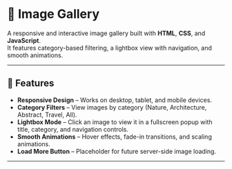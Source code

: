 # 📸 Image Gallery

A responsive and interactive image gallery built with **HTML**, **CSS**, and **JavaScript**.  
It features category-based filtering, a lightbox view with navigation, and smooth animations.

---

## 🚀 Features
- **Responsive Design** – Works on desktop, tablet, and mobile devices.
- **Category Filters** – View images by category (Nature, Architecture, Abstract, Travel, All).
- **Lightbox Mode** – Click an image to view it in a fullscreen popup with title, category, and navigation controls.
- **Smooth Animations** – Hover effects, fade-in transitions, and scaling animations.
- **Load More Button** – Placeholder for future server-side image loading.

---
